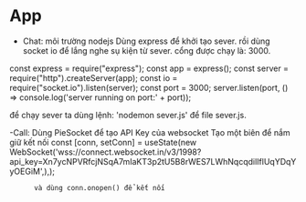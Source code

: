 # App
- Chat: môi trường nodejs
Dùng express để khởi tạo sever.
rồi dùng socket io để lắng nghe sụ kiện từ sever.
cổng được chạy là: 3000.

const express = require("express");
const app = express();
const server = require("http").createServer(app);
const io = require("socket.io").listen(server);
const port = 3000;
server.listen(port, () => console.log('server running on port:' + port));

 để chạy sever ta dùng lệnh: 'nodemon sever.js' để file sever.js.
 
 -Call: Dùng PieSocket để tạo API Key của websocket 
        Tạo một biên để nắm giữ kết nối 
         const [conn, setConn] = useState(new WebSocket('wss://connect.websocket.in/v3/1998?api_key=Xn7ycNPVRfcjNSqA7mIaKT3p2tU5B8rWES7LWhNqcqdilIflUqYDqYyOEGiM',),);
         
          và dùng conn.onopen() để kết nối
        
 



